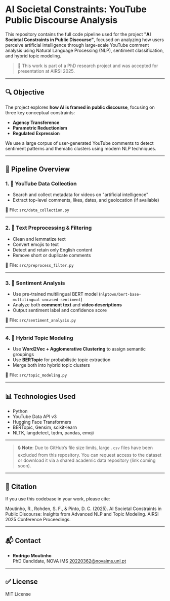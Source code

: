 # AI Societal Constraints: YouTube Public Discourse Analysis

This repository contains the full code pipeline used for the project **"AI Societal Constraints in Public Discourse"**, focused on analyzing how users perceive artificial intelligence through large-scale YouTube comment analysis using Natural Language Processing (NLP), sentiment classification, and hybrid topic modeling.

> 🧠 This work is part of a PhD research project and was accepted for presentation at AIRSI 2025.

---

## 🔍 Objective

The project explores **how AI is framed in public discourse**, focusing on three key conceptual constraints:

- **Agency Transference**
- **Parametric Reductionism**
- **Regulated Expression**

We use a large corpus of user-generated YouTube comments to detect sentiment patterns and thematic clusters using modern NLP techniques.

---

## 🧪 Pipeline Overview

### 1. 🔴 **YouTube Data Collection**

- Search and collect metadata for videos on "artificial intelligence"
- Extract top-level comments, likes, dates, and geolocation (if available)

📁 File: `src/data_collection.py`

---

### 2. 🧼 **Text Preprocessing & Filtering**

- Clean and lemmatize text
- Convert emojis to text
- Detect and retain only English content
- Remove short or duplicate comments

📁 File: `src/preprocess_filter.py`

---

### 3. 💬 **Sentiment Analysis**

- Use pre-trained multilingual BERT model (`nlptown/bert-base-multilingual-uncased-sentiment`)
- Analyze both **comment text** and **video descriptions**
- Output sentiment label and confidence score

📁 File: `src/sentiment_analysis.py`

---

### 4. 🧠 **Hybrid Topic Modeling**

- Use **Word2Vec + Agglomerative Clustering** to assign semantic groupings
- Use **BERTopic** for probabilistic topic extraction
- Merge both into hybrid topic clusters

📁 File: `src/topic_modeling.py`

---

## 📊 Technologies Used

- Python
- YouTube Data API v3
- Hugging Face Transformers
- BERTopic, Gensim, scikit-learn
- NLTK, langdetect, tqdm, pandas, emoji

---


> 🔒 **Note**: Due to GitHub’s file size limits, large `.csv` files have been excluded from this repository. You can request access to the dataset or download it via a shared academic data repository (link coming soon).

---

## 📖 Citation

If you use this codebase in your work, please cite:

Moutinho, R., Rohden, S. F., & Pinto, D. C. (2025).
AI Societal Constraints in Public Discourse: Insights from Advanced NLP and Topic Modeling.
AIRSI 2025 Conference Proceedings.


---

## 📬 Contact

- **Rodrigo Moutinho**  
  PhD Candidate, NOVA IMS 
  20220362@novaims.unl.pt 


---

## ✅ License

MIT License

